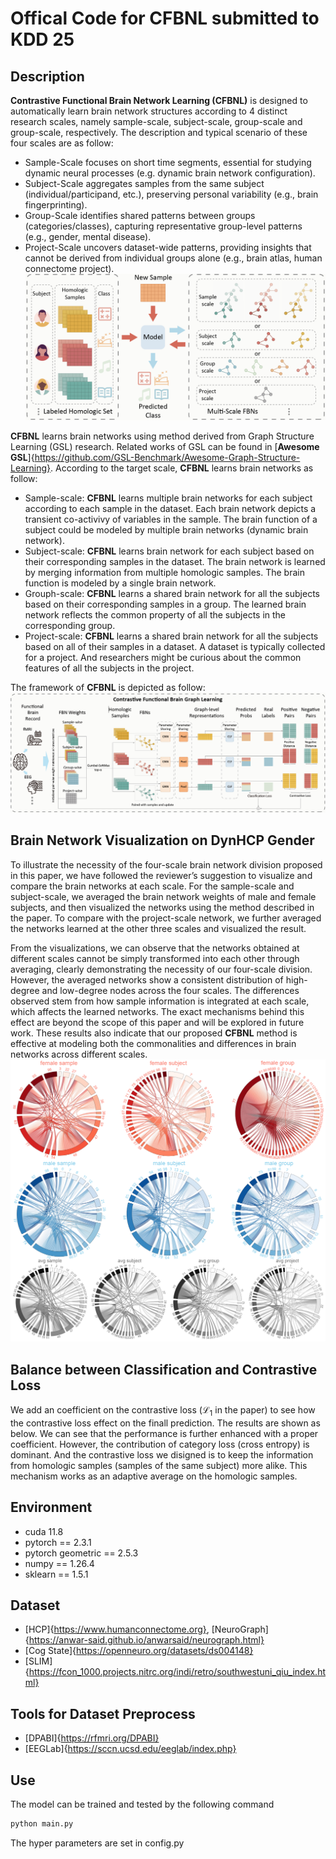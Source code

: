 # **Offical Code for CFBNL submitted to KDD 25**

## Description
**Contrastive Functional Brain Network Learning (CFBNL)** is designed to automatically learn brain network structures according to 4 distinct research scales, namely sample-scale, subject-scale, group-scale and group-scale, respectively. The description and typical scenario of these four scales are as follow:
- Sample-Scale focuses on short time segments, essential for studying dynamic neural processes (e.g. dynamic brain network configuration).
- Subject-Scale aggregates samples from the same subject (individual/participand, etc.), preserving personal variability (e.g., brain fingerprinting).
- Group-Scale identifies shared patterns between groups (categories/classes), capturing representative group-level patterns (e.g., gender, mental disease).
- Project-Scale uncovers dataset-wide patterns, providing insights that cannot be derived from individual groups alone (e.g., brain atlas, human connectome project).
![Research Scales](./Scene.png)

**CFBNL** learns brain networks using method derived from Graph Structure Learning (GSL) research. Related works of GSL can be found in [**Awesome GSL**]{https://github.com/GSL-Benchmark/Awesome-Graph-Structure-Learning}. According to the target scale, **CFBNL** learns brain networks as follow:
- Sample-scale: **CFBNL** learns multiple brain networks for each subject according to each sample in the dataset. Each brain network depicts a transient co-activivy of variables in the sample. The brain function of a subject could be modeled by multiple brain networks (dynamic brain network).
- Subject-scale: **CFBNL** learns brain network for each subject based on their corresponding samples in the dataset. The brain network is learned by merging information from multiple homologic samples. The brain function is modeled by a single brain network.
- Grouph-scale: **CFBNL** learns a shared brain network for all the subjects based on their corresponding samples in a group. The learned brain network reflects the common property of all the subjects in the corresponding group.
- Project-scale: **CFBNL** learns a shared brain network for all the subjects based on all of their samples in a dataset. A dataset is typically collected for a project. And researchers might be curious about the common features of all the subjects in the project.

The framework of **CFBNL** is depicted as follow:
![CFBNL](./Frame.png)

## Brain Network Visualization on DynHCP Gender
To illustrate the necessity of the four-scale brain network division proposed in this paper, we have followed the reviewer’s suggestion to visualize and compare the brain networks at each scale. For the sample-scale and subject-scale, we averaged the brain network weights of male and female subjects, and then visualized the networks using the method described in the paper. To compare with the project-scale network, we further averaged the networks learned at the other three scales and visualized the result. 

From the visualizations, we can observe that the networks obtained at different scales cannot be simply transformed into each other through averaging, clearly demonstrating the necessity of our four-scale division. However, the averaged networks show a consistent distribution of high-degree and low-degree nodes across the four scales. The differences observed stem from how sample information is integrated at each scale, which affects the learned networks. The exact mechanisms behind this effect are beyond the scope of this paper and will be explored in future work. These results also indicate that our proposed **CFBNL** method is effective at modeling both the commonalities and differences in brain networks across different scales.
![BNVis](./NetViz.png)

## Balance between Classification and Contrastive Loss
We add an coefficient on the contrastive loss ($\mathcal{L}_1$ in the paper) to see how the contrastive loss effect on the finall prediction. The results are shown as below. We can see that the performance is further enhanced with a proper coefficient. However, the contribution of category loss (cross entropy) is dominant. And the contrastive loss we disigned is to keep the information from homologic samples (samples of the same subject) more alike. This mechanism works as an adaptive average on the homologic samples.

## Environment
- cuda 11.8
- pytorch == 2.3.1
- pytorch geometric == 2.5.3
- numpy == 1.26.4
- sklearn == 1.5.1

## Dataset
- [HCP]{https://www.humanconnectome.org}, [NeuroGraph]{https://anwar-said.github.io/anwarsaid/neurograph.html}
- [Cog State]{https://openneuro.org/datasets/ds004148}
- [SLIM]{https://fcon_1000.projects.nitrc.org/indi/retro/southwestuni_qiu_index.html}

## Tools for Dataset Preprocess
- [DPABI]{https://rfmri.org/DPABI}
- [EEGLab]{https://sccn.ucsd.edu/eeglab/index.php}

## Use
The model can be trained and tested by the following command
```bash
python main.py
```

The hyper parameters are set in config.py
